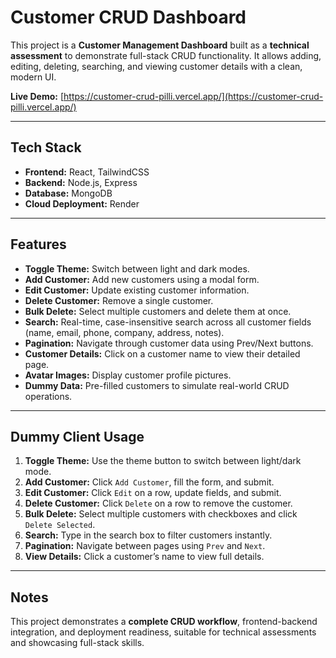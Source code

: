 # Customer CRUD Dashboard

This project is a **Customer Management Dashboard** built as a **technical assessment** to demonstrate full-stack CRUD functionality. It allows adding, editing, deleting, searching, and viewing customer details with a clean, modern UI.

**Live Demo:** [https://customer-crud-pilli.vercel.app/](https://customer-crud-pilli.vercel.app/)

---

## Tech Stack

- **Frontend:** React, TailwindCSS
- **Backend:** Node.js, Express
- **Database:** MongoDB
- **Cloud Deployment:** Render

---

## Features

- **Toggle Theme:** Switch between light and dark modes.
- **Add Customer:** Add new customers using a modal form.
- **Edit Customer:** Update existing customer information.
- **Delete Customer:** Remove a single customer.
- **Bulk Delete:** Select multiple customers and delete them at once.
- **Search:** Real-time, case-insensitive search across all customer fields (name, email, phone, company, address, notes).
- **Pagination:** Navigate through customer data using Prev/Next buttons.
- **Customer Details:** Click on a customer name to view their detailed page.
- **Avatar Images:** Display customer profile pictures.
- **Dummy Data:** Pre-filled customers to simulate real-world CRUD operations.

---

## Dummy Client Usage

1. **Toggle Theme:** Use the theme button to switch between light/dark mode.
2. **Add Customer:** Click `Add Customer`, fill the form, and submit.
3. **Edit Customer:** Click `Edit` on a row, update fields, and submit.
4. **Delete Customer:** Click `Delete` on a row to remove the customer.
5. **Bulk Delete:** Select multiple customers with checkboxes and click `Delete Selected`.
6. **Search:** Type in the search box to filter customers instantly.
7. **Pagination:** Navigate between pages using `Prev` and `Next`.
8. **View Details:** Click a customer’s name to view full details.

---

## Notes

This project demonstrates a **complete CRUD workflow**, frontend-backend integration, and deployment readiness, suitable for technical assessments and showcasing full-stack skills.
